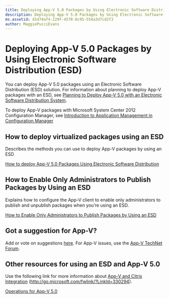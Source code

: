 ```yaml
---
title: Deploying App-V 5.0 Packages by Using Electronic Software Distribution (ESD)
description: Deploying App-V 5.0 Packages by Using Electronic Software Distribution (ESD)
ms.assetid: d1d74af4-229f-4578-8c95-554a3d7cd2f3
author: MaggiePucciEvans
---
```


# Deploying App-V 5.0 Packages by Using Electronic Software Distribution (ESD)


You can deploy App-V 5.0 packages using an Electronic Software Distribution (ESD) solution. For information about planning to deploy App-V packages with an ESD, see [Planning to Deploy App-V 5.0 with an Electronic Software Distribution System](planning-to-deploy-app-v-50-with-an-electronic-software-distribution-system.md).

To deploy App-V packages with Microsoft System Center 2012 Configuration Manager, see [Introduction to Application Management in Configuration Manager](http://go.microsoft.com/fwlink/?LinkId=281816)

## How to deploy virtualized packages using an ESD


Describes the methods you can use to deploy App-V packages by using an ESD

[How to deploy App-V 5.0 Packages Using Electronic Software Distribution](how-to-deploy-app-v-50-packages-using-electronic-software-distribution.md)

## How to Enable Only Administrators to Publish Packages by Using an ESD


Explains how to configure the App-V client to enable only administrators to publish and unpublish packages when you’re using an ESD.

[How to Enable Only Administrators to Publish Packages by Using an ESD](how-to-enable-only-administrators-to-publish-packages-by-using-an-esd.md)

## Got a suggestion for App-V?


Add or vote on suggestions [here](http://appv.uservoice.com/forums/280448-microsoft-application-virtualization). For App-V issues, use the [App-V TechNet Forum](https://social.technet.microsoft.com/Forums/home?forum=mdopappv).

## Other resources for using an ESD and App-V 5.0


Use the following link for more information about [App-V and Citrix Integration](http://go.microsoft.com/fwlink/?LinkId=330294 ) (http://go.microsoft.com/fwlink/?LinkId=330294).

[Operations for App-V 5.0](operations-for-app-v-50.md)

 

 





